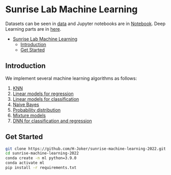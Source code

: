 # Sunrise Lab Machine Learning

Datasets can be seen in [data](./data/) and Jupyter notebooks are in [Notebook](./not). Deep Learning parts are in [here](https://github.com/H-Joker/Sunrise-DL-NCEPU).
- [Sunrise Lab Machine Learning](#sunrise-lab-machine-learning)
  - [Introduction](#introduction)
  - [Get Started](#get-started)
## Introduction
We implement several machine learning algorithms as follows:

1. [KNN](./knn/)
2. [Linear models for regression](./linear_model_for_regression/)
3. [Linear models for classification](./linear_model_for_classification/)
4. [Naive Bayes](./Naive%20Bayes/)
5. [Probability distribution](./psrob_distribution/)
6. [Mixture models](./mixture_model/)
7. [DNN for classification and regression](./DNN/)
## Get Started

```bash
git clone https://github.com/H-Joker/sunrise-machine-learning-2022.git
cd sunrise-machine-learning-2022
conda create -n ml python=3.9.0
conda activate ml
pip install -r requirements.txt
```